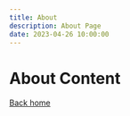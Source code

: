 ```yaml
---
title: About
description: About Page
date: 2023-04-26 10:00:00
---
```


# About Content

[Back home](/)
